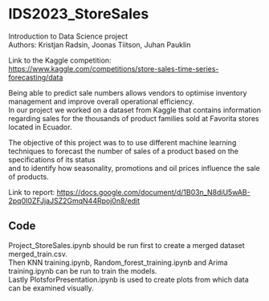 # IDS2023_StoreSales
Introduction to Data Science project  
Authors: Kristjan Radsin, Joonas Tiitson, Juhan Pauklin  

Link to the Kaggle competition: https://www.kaggle.com/competitions/store-sales-time-series-forecasting/data  

Being able to predict sale numbers allows vendors to optimise inventory management and improve overall operational efficiency.  
In our project we worked on a dataset from Kaggle that contains information regarding sales for the thousands of product families sold at Favorita stores located in Ecuador.  
  
The objective of this project was to to use different machine learning techniques to forecast the number of sales of a product based on the specifications of its status  
and to identify how seasonality, promotions and oil prices influence the sale of products.  
  
Link to report: https://docs.google.com/document/d/1B03n_N8diU5wAB-2pq0I0ZFJjaJSZ2GmqN44Rpoj0n8/edit  

## Code  
Project_StoreSales.ipynb should be run first to create a merged dataset merged_train.csv.  
Then KNN training.ipynb, Random_forest_training.ipynb and Arima training.ipynb can be run to train the models.  
Lastly PlotsforPresentation.ipynb is used to create plots from which data can be examined visually.  
